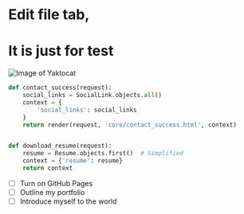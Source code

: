 # Edit file tab,
# It is just for test


![Image of Yaktocat](https://octodex.github.com/images/yaktocat.png "Optional image")


```python
def contact_success(request):
    social_links = SocialLink.objects.all()
    context = {
        'social_links': social_links
    }
    return render(request, 'core/contact_success.html', context)


def download_resume(request):
    resume = Resume.objects.first()  # Simplified
    context = {'resume': resume}
    return context
```


- [ ] Turn on GitHub Pages
- [ ] Outline my portfolio
- [ ] Introduce myself to the world
